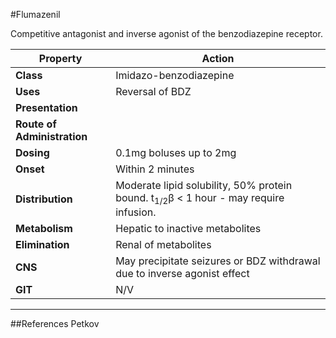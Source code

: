 #Flumazenil

Competitive antagonist and inverse agonist of the benzodiazepine receptor.

|Property|Action|
|--|--|
|**Class**|Imidazo-benzodiazepine
|**Uses**|Reversal of BDZ
|**Presentation**|
|**Route of Administration**|
|**Dosing**|0.1mg boluses up to 2mg
|**Onset**|Within 2 minutes
|**Distribution**|Moderate lipid solubility, 50% protein bound. t<sub>1/2</sub>β < 1 hour - may require infusion.
|**Metabolism**|Hepatic to inactive metabolites
|**Elimination**|Renal of metabolites
|**CNS**|May precipitate seizures or BDZ withdrawal due to inverse agonist effect
|**GIT**|N/V


---

##References
Petkov

